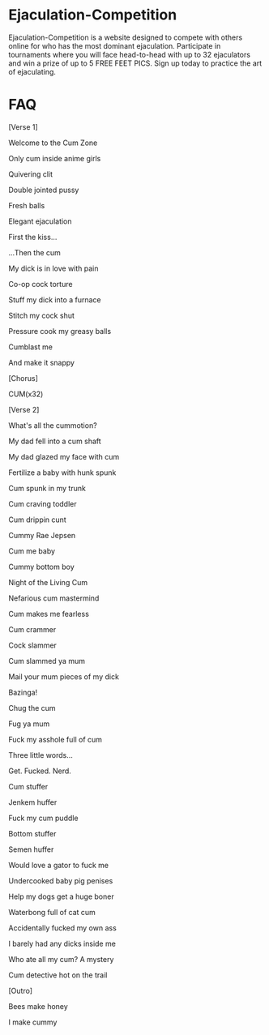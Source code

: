 # Ejaculation-Competition

Ejaculation-Competition is a website designed to compete with others online for who has the most dominant ejaculation. Participate in tournaments where you will face head-to-head with up to 32 ejaculators and win a prize of up to 5 FREE FEET PICS. Sign up today to practice the art of ejaculating.

# FAQ

[Verse 1]

Welcome to the Cum Zone

Only cum inside anime girls

Quivering clit

Double jointed pussy

Fresh balls

Elegant ejaculation

First the kiss...

...Then the cum

My dick is in love with pain

Co-op cock torture

Stuff my dick into a furnace

Stitch my cock shut

Pressure cook my greasy balls

Cumblast me

And make it snappy

[Chorus]

CUM(x32)

[Verse 2]

What's all the cummotion?

My dad fell into a cum shaft

My dad glazed my face with cum

Fertilize a baby with hunk spunk

Cum spunk in my trunk

Cum craving toddler

Cum drippin cunt

Cummy Rae Jepsen

Cum me baby

Cummy bottom boy

Night of the Living Cum

Nefarious cum mastermind

Cum makes me fearless

Cum crammer

Cock slammer

Cum slammed ya mum

Mail your mum pieces of my dick

Bazinga!

Chug the cum

Fug ya mum

Fuck my asshole full of cum

Three little words...

Get. Fucked. Nerd.

Cum stuffer

Jenkem huffer

Fuck my cum puddle

Bottom stuffer

Semen huffer

Would love a gator to fuck me

Undercooked baby pig penises

Help my dogs get a huge boner

Waterbong full of cat cum

Accidentally fucked my own ass

I barely had any dicks inside me

Who ate all my cum? A mystery

Cum detective hot on the trail

[Outro]

Bees make honey

I make cummy
